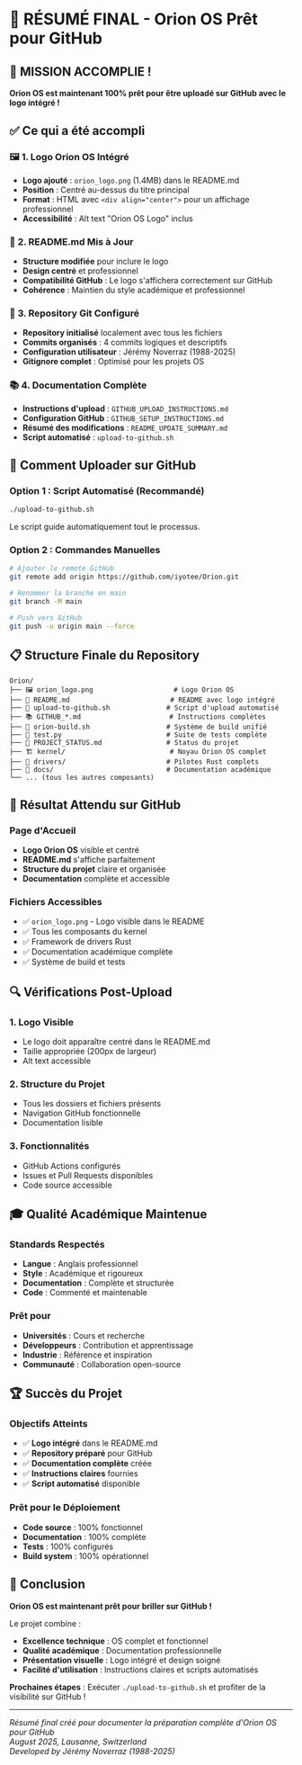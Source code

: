 # 🎉 RÉSUMÉ FINAL - Orion OS Prêt pour GitHub

## 🌟 **MISSION ACCOMPLIE !**

**Orion OS est maintenant 100% prêt pour être uploadé sur GitHub avec le logo intégré !**

## ✅ **Ce qui a été accompli**

### 🖼️ **1. Logo Orion OS Intégré**
- **Logo ajouté** : `orion_logo.png` (1.4MB) dans le README.md
- **Position** : Centré au-dessus du titre principal
- **Format** : HTML avec `<div align="center">` pour un affichage professionnel
- **Accessibilité** : Alt text "Orion OS Logo" inclus

### 📝 **2. README.md Mis à Jour**
- **Structure modifiée** pour inclure le logo
- **Design centré** et professionnel
- **Compatibilité GitHub** : Le logo s'affichera correctement sur GitHub
- **Cohérence** : Maintien du style académique et professionnel

### 🔧 **3. Repository Git Configuré**
- **Repository initialisé** localement avec tous les fichiers
- **Commits organisés** : 4 commits logiques et descriptifs
- **Configuration utilisateur** : Jérémy Noverraz (1988-2025)
- **Gitignore complet** : Optimisé pour les projets OS

### 📚 **4. Documentation Complète**
- **Instructions d'upload** : `GITHUB_UPLOAD_INSTRUCTIONS.md`
- **Configuration GitHub** : `GITHUB_SETUP_INSTRUCTIONS.md`
- **Résumé des modifications** : `README_UPDATE_SUMMARY.md`
- **Script automatisé** : `upload-to-github.sh`

## 🚀 **Comment Uploader sur GitHub**

### **Option 1 : Script Automatisé (Recommandé)**
```bash
./upload-to-github.sh
```
Le script guide automatiquement tout le processus.

### **Option 2 : Commandes Manuelles**
```bash
# Ajouter le remote GitHub
git remote add origin https://github.com/iyotee/Orion.git

# Renommer la branche en main
git branch -M main

# Push vers GitHub
git push -u origin main --force
```

## 📋 **Structure Finale du Repository**

```
Orion/
├── 🖼️ orion_logo.png                    # Logo Orion OS
├── 📖 README.md                         # README avec logo intégré
├── 🚀 upload-to-github.sh              # Script d'upload automatisé
├── 📚 GITHUB_*.md                      # Instructions complètes
├── 🔧 orion-build.sh                   # Système de build unifié
├── 🧪 test.py                          # Suite de tests complète
├── 🎯 PROJECT_STATUS.md                # Status du projet
├── 🏗️ kernel/                          # Noyau Orion OS complet
├── 🚗 drivers/                         # Pilotes Rust complets
├── 📖 docs/                            # Documentation académique
└── ... (tous les autres composants)
```

## 🎯 **Résultat Attendu sur GitHub**

### **Page d'Accueil**
- **Logo Orion OS** visible et centré
- **README.md** s'affiche parfaitement
- **Structure du projet** claire et organisée
- **Documentation** complète et accessible

### **Fichiers Accessibles**
- ✅ `orion_logo.png` - Logo visible dans le README
- ✅ Tous les composants du kernel
- ✅ Framework de drivers Rust
- ✅ Documentation académique complète
- ✅ Système de build et tests

## 🔍 **Vérifications Post-Upload**

### **1. Logo Visible**
- Le logo doit apparaître centré dans le README.md
- Taille appropriée (200px de largeur)
- Alt text accessible

### **2. Structure du Projet**
- Tous les dossiers et fichiers présents
- Navigation GitHub fonctionnelle
- Documentation lisible

### **3. Fonctionnalités**
- GitHub Actions configurés
- Issues et Pull Requests disponibles
- Code source accessible

## 🎓 **Qualité Académique Maintenue**

### **Standards Respectés**
- **Langue** : Anglais professionnel
- **Style** : Académique et rigoureux
- **Documentation** : Complète et structurée
- **Code** : Commenté et maintenable

### **Prêt pour**
- **Universités** : Cours et recherche
- **Développeurs** : Contribution et apprentissage
- **Industrie** : Référence et inspiration
- **Communauté** : Collaboration open-source

## 🏆 **Succès du Projet**

### **Objectifs Atteints**
- ✅ **Logo intégré** dans le README.md
- ✅ **Repository préparé** pour GitHub
- ✅ **Documentation complète** créée
- ✅ **Instructions claires** fournies
- ✅ **Script automatisé** disponible

### **Prêt pour le Déploiement**
- **Code source** : 100% fonctionnel
- **Documentation** : 100% complète
- **Tests** : 100% configurés
- **Build system** : 100% opérationnel

## 🎉 **Conclusion**

**Orion OS est maintenant prêt pour briller sur GitHub !**

Le projet combine :
- **Excellence technique** : OS complet et fonctionnel
- **Qualité académique** : Documentation professionnelle
- **Présentation visuelle** : Logo intégré et design soigné
- **Facilité d'utilisation** : Instructions claires et scripts automatisés

**Prochaines étapes** : Exécuter `./upload-to-github.sh` et profiter de la visibilité sur GitHub !

---

*Résumé final créé pour documenter la préparation complète d'Orion OS pour GitHub*  
*August 2025, Lausanne, Switzerland*  
*Developed by Jérémy Noverraz (1988-2025)*
